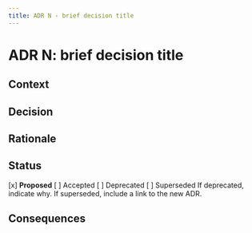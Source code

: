 ```yaml
---
title: ADR N - brief decision title
---
```

# ADR N: brief decision title

## Context

<!--
Describe here the forces that influence the design decision, including technological, cost-related, and project local.
-->

## Decision

<!--
Describe here our response to these forces, that is, the design decision that was made. State the decision in full sentences, with active voice ("We will...").
-->

## Rationale

<!--Describe here the rationale for the design decision. Also indicate the rationale for significant *rejected* alternatives. This section may also indicate assumptions, constraints, requirements, and results of evaluations and experiments.
-->

## Status

[x] **Proposed**
[ ] Accepted
[ ] Deprecated
[ ] Superseded
If deprecated, indicate why. If superseded, include a link to the new ADR.

## Consequences

<!--
Describe here the resulting context, after applying the decision. All consequences should be listed, not just the "positive" ones.
-->
